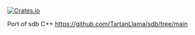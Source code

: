 [![Crates.io][crates-badge]][crates-url]

[crates-badge]: https://img.shields.io/crates/v/tokio.svg
[crates-url]: https://crates.io/crates/sdb_debugger

Port of sdb C++ https://github.com/TartanLlama/sdb/tree/main